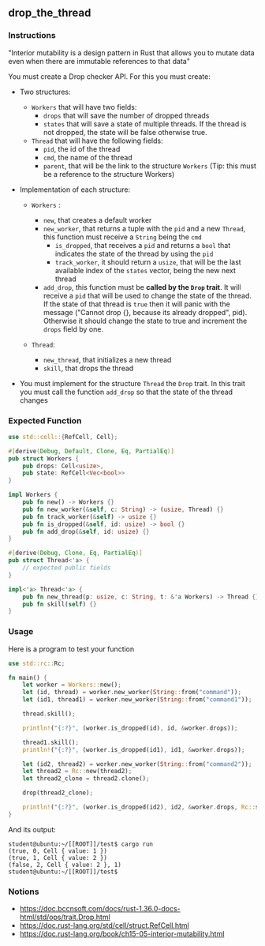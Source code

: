 ## drop_the_thread

### Instructions

"Interior mutability is a design pattern in Rust that allows you to mutate data even when there are immutable references to that data"

You must create a Drop checker API. For this you must create:

- Two structures:
  - `Workers` that will have two fields:
    - `drops` that will save the number of dropped threads
    - `states` that will save a state of multiple threads.
      If the thread is not dropped, the state will be false otherwise true.
  - `Thread` that will have the following fields:
    - `pid`, the id of the thread
    - `cmd`, the name of the thread
    - `parent`, that will be the link to the structure `Workers` (Tip: this must be a reference to the structure Workers)

- Implementation of each structure:
  - `Workers` :
    - `new`, that creates a default worker
    - `new_worker`, that returns a tuple with the `pid` and a new `Thread`,
      this function must receive a `String` being the `cmd`
      - `is_dropped`, that receives a `pid` and returns a `bool` that indicates the state of the thread by using the `pid`
      - `track_worker`, it should return a `usize`, that will be the last available index of the `states` vector, being the new next thread
    - `add_drop`, this function must be **called by the `Drop` trait**. It will receive a `pid` that will be used to change the
      state of the thread. If the state of that thread is `true` then it will panic with the message ("Cannot drop {}, because its already dropped", pid).
      Otherwise it should change the state to true and increment the `drops` field by one.

  - `Thread`:
    - `new_thread`, that initializes a new thread
    - `skill`, that drops the thread

- You must implement for the structure `Thread` the `Drop` trait. In this trait you must call the function `add_drop` so that the state of the thread changes

### Expected Function

```rust
use std::cell::{RefCell, Cell};

#[derive(Debug, Default, Clone, Eq, PartialEq)]
pub struct Workers {
    pub drops: Cell<usize>,
    pub state: RefCell<Vec<bool>>
}

impl Workers {
    pub fn new() -> Workers {}
    pub fn new_worker(&self, c: String) -> (usize, Thread) {}
    pub fn track_worker(&self) -> usize {}
    pub fn is_dropped(&self, id: usize) -> bool {}
    pub fn add_drop(&self, id: usize) {}
}

#[derive(Debug, Clone, Eq, PartialEq)]
pub struct Thread<'a> {
    // expected public fields
}

impl<'a> Thread<'a> {
    pub fn new_thread(p: usize, c: String, t: &'a Workers) -> Thread {}
    pub fn skill(self) {}
}
```

### Usage

Here is a program to test your function

```rust
use std::rc::Rc;

fn main() {
    let worker = Workers::new();
    let (id, thread) = worker.new_worker(String::from("command"));
    let (id1, thread1) = worker.new_worker(String::from("command1"));

    thread.skill();

    println!("{:?}", (worker.is_dropped(id), id, &worker.drops));

    thread1.skill();
    println!("{:?}", (worker.is_dropped(id1), id1, &worker.drops));

    let (id2, thread2) = worker.new_worker(String::from("command2"));
    let thread2 = Rc::new(thread2);
    let thread2_clone = thread2.clone();

    drop(thread2_clone);

    println!("{:?}", (worker.is_dropped(id2), id2, &worker.drops, Rc::strong_count(&thread2)));
}
```

And its output:

```console
student@ubuntu:~/[[ROOT]]/test$ cargo run
(true, 0, Cell { value: 1 })
(true, 1, Cell { value: 2 })
(false, 2, Cell { value: 2 }, 1)
student@ubuntu:~/[[ROOT]]/test$
```

### Notions

- https://doc.bccnsoft.com/docs/rust-1.36.0-docs-html/std/ops/trait.Drop.html
- https://doc.rust-lang.org/std/cell/struct.RefCell.html
- https://doc.rust-lang.org/book/ch15-05-interior-mutability.html
